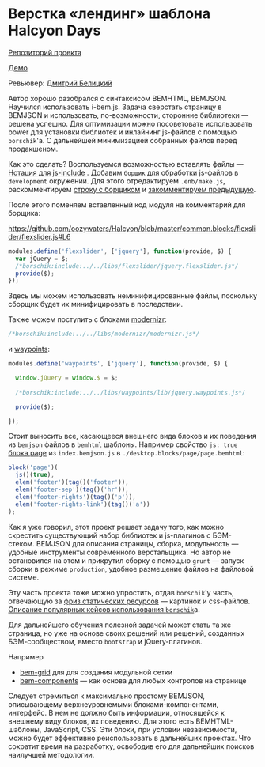 # Верстка «лендинг» шаблона Halcyon Days

[Репозиторий проекта](https://github.com/oozywaters/Halcyon)

[Демо](http://104.236.43.137/halcyon/index.html)

Ревьювер: [Дмитрий Белицкий](https://ru.bem.info/authors/belitsky-dmitry/ )

Автор хорошо разобрался с синтаксисом BEMHTML, BEMJSON. Научился использовать i-bem.js. Задача сверстать страницу в BEMJSON и использовать, по-возможности, сторонние библиотеки  — решена успешно.
Для оптимизации можно посоветовать использовать bower для установки библиотек и инлайнинг js-файлов с помощью `borschik`'а. С дальнейшей минимизацией собранных файлов перед продакшеном.
 
Как это сделать? Воспользуемся возможностью вставлять файлы — [Нотация для js-include ](https://ru.bem.info/tools/optimizers/borschik/js-include/). Добавим `борщик` для обработки js-файлов в `development` окружении. Для этого отредактируем `.enb/make.js`, раскомментируем [строку с борщиком](https://github.com/oozywaters/Halcyon/blob/master/.enb/make.js#L151) и [закомментируем предыдущую](https://github.com/oozywaters/Halcyon/blob/master/.enb/make.js#L150). 

После этого поменяем вставленный код модуля на комментарий для борщика:

https://github.com/oozywaters/Halcyon/blob/master/common.blocks/flexslider/flexslider.js#L6
```js
modules.define('flexslider', ['jquery'], function(provide, $) {
  var jQuery = $;
  /*borschik:include:../../libs/flexslider/jquery.flexslider.js*/
  provide($);
});
```

Здесь мы можем использовать неминифицированные файлы, поскольку сборщик будет их минифицировать в последствии.

Также можем поступить с блоками [modernizr](https://github.com/oozywaters/Halcyon/tree/master/common.blocks/modernizr):

```js
/*borschik:include:../../libs/modernizr/modernizr.js*/
```

и [waypoints](https://github.com/oozywaters/Halcyon/tree/master/common.blocks/waypoints):

```js
modules.define('waypoints', ['jquery'], function(provide, $) {

  window.jQuery = window.$ = $;
  
  /*borschik:include:../../libs/waypoints/lib/jquery.waypoints.js*/

  provide($);

});
```

Стоит выносить все, касающееся внешнего вида блоков и их поведения из `bemjson` файлов в `bemhtml` шаблоны. Например свойство `js: true` [блока page](https://github.com/oozywaters/Halcyon/blob/master/desktop.bundles/index/index.bemjson.js#L3) из `index.bemjson.js` в `./desktop.blocks/page/page.bemhtml`:

```js
block('page')(
  js()(true),
  elem('footer')(tag()('footer')),
  elem('footer-sep')(tag()('hr')),
  elem('footer-rights')(tag()('p')),
  elem('footer-rights-link')(tag()('a'))
);
```

Как я уже говорил, этот проект решает задачу того, как можно скрестить существующий набор библиотек и js-плагинов c БЭМ-стеком. BEMJSON для описания страницы, сборка, модульность — удобные инструменты современного верстальщика. Но автор не остановился на этом и прикрутил сборку с помощью `grunt` — запуск сборки в режиме `production`, удобное размещение файлов на файловой системе.

Эту часть проекта тоже можно упростить, отдав `borschik`'у часть, отвечающую за [фриз статических ресурсов](https://ru.bem.info/tools/optimizers/borschik/freeze/) — картинок и css-файлов. [Описание популярных кейсов использования `borschik`](https://ru.bem.info/articles/borschik/)а.

Для дальнейшего обучения полезной задачей может стать та же страница, но уже на основе своих решений или решений, созданных БЭМ-сообществом, вместо `bootstrap` и jQuery-плагинов.

Например 
  * [bem-grid](http://verybigman.github.io/bem-grid/promo.pages/index/index.html) для для создания модульной сетки
  * [bem-components](https://ru.bem.info/libs/bem-components/) — как основа для любых контролов на странице

Следует стремиться к максимально простому BEMJSON, описывающему верхнеуровнемыми блоками-компонентами, интерфейс. В нем не должно быть информации, относящейся к внешнему виду блоков, их поведению. Для этого есть BEMHTML-шаблоны, JavaScript, CSS. Эти блоки, при условии независимости, можно будет эффективно реиспользовать в дальнейших проектах. Что сократит время на разработку, освободив его для дальнейших поисков наилучшей методологии. 
